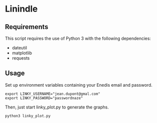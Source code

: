# Linindle

## Requirements
This script requires the use of Python 3 with the following dependencies:

- dateutil
- matplotlib
- requests

## Usage
Set up environment variables containing your Enedis email and password.

	export LINKY_USERNAME="jean.dupont@gmal.com"
	export LINKY_PASSWORD="passwordnaze"

Then, just start linky_plot.py to generate the graphs.

	python3 linky_plot.py
